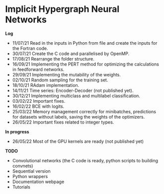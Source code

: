 # Implicit Hypergraph Neural Networks

**Log**
* 11/07/21 Read in the inputs in Python from file and create the inputs for the Fortran code.
* 30/07/21 Create the C code and parallelised by OpenMP.
* 17/08/21 Rearrange the folder structure.
* 16/09/21 Implementing the PERT method for optimizing the calculations in feedforward networks.
* 29/09/21 Implementing the mutability of the weights.
* 02/10/21 Random sampling for the training set.
* 18/10/21 RAdam implementation.
* 14/11/21 Time series: Encoder-Decoder (not published yet).
* 30/12/21 Implementing multiclass and multilabel classification.
* 03/02/22 Important fixes.
* 16/02/22 BCE with logits.
* 25/03/22 Memory management correctly for minibatches, predictions for datasets without labels, saving the weights of the optimizers.
* 26/05/22 Important fixes related to integer types.

**In progress**
* 26/05/22 Most of the GPU kernels are ready (not published yet)

**TODO**
* Convolutional networks (the C code is ready, python scripts to building convnets)
* Sequential version
* Python wrappers
* Documentation webpage
* Tutorials
